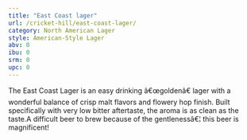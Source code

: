 ```yaml
---
title: "East Coast lager"
url: /cricket-hill/east-coast-lager/
category: North American Lager
style: American-Style Lager
abv: 0
ibu: 0
srm: 0
upc: 0
---
```

The East Coast Lager is an easy drinking â€œgoldenâ€ lager with a wonderful balance of crisp malt flavors and flowery hop finish. Built specifically with very low bitter aftertaste, the aroma is as clean as the taste.A difficult beer to brew because of the gentlenessâ€¦ this beer is magnificent!
